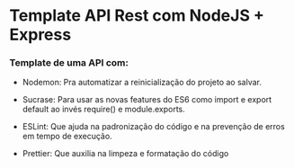 # Template API Rest com NodeJS + Express

### Template de uma API com:

- Nodemon: Pra automatizar a reinicialização do projeto ao salvar.

- Sucrase: Para usar as novas features do ES6 como import e export default
           ao invés require() e module.exports.

- ESLint: Que ajuda na padronização do código e na prevenção de erros 
          em tempo de execução.
          
- Prettier: Que auxilia na limpeza e formatação do código
